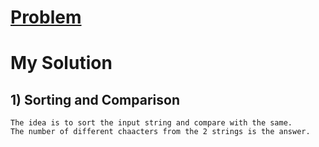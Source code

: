 # [Problem](https://codeforces.com/contest/1552/problem/A)


# My Solution

## 1) Sorting and Comparison

    The idea is to sort the input string and compare with the same.
    The number of different chaacters from the 2 strings is the answer.
    
   
    
